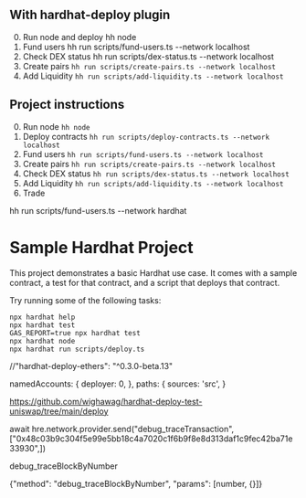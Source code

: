 ## With hardhat-deploy plugin

0. Run node and deploy
hh node
1. Fund users
hh run scripts/fund-users.ts --network localhost
2. Check DEX status
hh run scripts/dex-status.ts --network localhost
3. Create pairs
`hh run scripts/create-pairs.ts --network localhost`
4. Add Liquidity
`hh run scripts/add-liquidity.ts --network localhost`


## Project instructions

0. Run node         `hh node`
1. Deploy contracts `hh run scripts/deploy-contracts.ts --network localhost`
2. Fund users       `hh run scripts/fund-users.ts --network localhost`
3. Create pairs     `hh run scripts/create-pairs.ts --network localhost`
4. Check DEX status `hh run scripts/dex-status.ts --network localhost`
4. Add Liquidity    `hh run scripts/add-liquidity.ts --network localhost`
5. Trade

hh run scripts/fund-users.ts --network hardhat


# Sample Hardhat Project

This project demonstrates a basic Hardhat use case. It comes with a sample contract, a test for that contract, and a script that deploys that contract.

Try running some of the following tasks:

```shell
npx hardhat help
npx hardhat test
GAS_REPORT=true npx hardhat test
npx hardhat node
npx hardhat run scripts/deploy.ts
```
//"hardhat-deploy-ethers": "^0.3.0-beta.13"



  namedAccounts: {
    deployer: 0,
  },
  paths: {
    sources: 'src',
  }

https://github.com/wighawag/hardhat-deploy-test-uniswap/tree/main/deploy

await hre.network.provider.send("debug_traceTransaction",["0x48c03b9c304f5e99e5bb18c4a7020c1f6b9f8e8d313daf1c9fec42ba71e33930",])

debug_traceBlockByNumber

{"method": "debug_traceBlockByNumber", "params": [number, {}]}